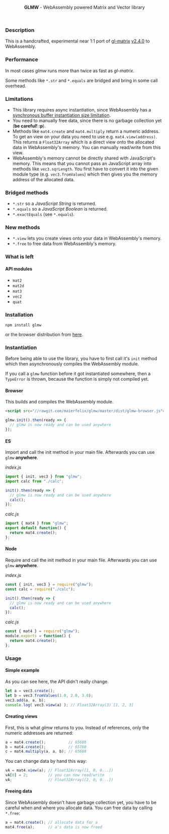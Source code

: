 <p align="center">
  <b>GLMW</b> - WebAssembly powered Matrix and Vector library
</p>

<br/>

### Description
This is a handcrafted, experimental near 1:1 port of [gl-matrix](https://github.com/toji/gl-matrix) [v2.4.0](https://github.com/toji/gl-matrix/blob/master/package.json#L4) to WebAssembly.

### Performance
In most cases *glmw* runs more than twice as fast as *gl-matrix*.

Some methods like ``*.str`` and ``*.equals`` are bridged and bring in some call overhead.

### Limitations
 - This library requires async instantiation, since WebAssembly has a [synchronous buffer instantiation size limitation](https://github.com/WebAssembly/design/issues/1190).
 - You need to manually free data, since there is no garbage collection yet (**be careful! :p**).
 - Methods like ``mat4.create`` and ``mat4.multiply`` return a numeric address. To get an view on your data you need to use e.g. ``mat4.view(address)``. This returns a ``Float32Array`` which is a direct view onto the allocated data in WebAssembly's memory. You can manually read/write from this view.
 - WebAssembly's memory cannot be directly shared with JavaScript's memory. This means that you cannot pass an JavaScript array into methods like ``vec3.sqrLength``. You first have to convert it into the given module type (e.g. ``vec3.fromValues``) which then gives you the memory address of the allocated data.

### Bridged methods
 - ``*.str`` so a *JavaScript String* is returned.
 - ``*.equals`` so a *JavaScript Boolean* is returned.
 - ``*.exactEquals`` (see ``*.equals``).

### New methods
 - ``*.view`` lets you create views onto your data in WebAssembly's memory.
 - ``*.free`` to free data from WebAssembly's memory.

### What is left

#### API modules
 - ``mat2``
 - ``mat2d``
 - ``mat3``
 - ``vec2``
 - ``quat``

### Installation
````
npm install glmw
````
or the browser distribution from [here](//rawgit.com/maierfelix/glmw/master/dist/glmw-browser.js).

### Instantiation
Before being able to use the library, you have to first call it's ``init`` method which then asynchronously compiles the WebAssembly module.

If you call a ``glmw`` function before it got instantiated somewhere, then a ``TypeError`` is thrown, because the function is simply not compiled yet.

#### Browser
This builds and compiles the WebAssembly module.
````html
<script src="//rawgit.com/maierfelix/glmw/master/dist/glmw-browser.js"></script>
````
````js
glmw.init().then(ready => {
  // glmw is now ready and can be used anywhere
});
````

#### ES
Import and call the init method in your main file. Afterwards you can use ``glmw`` **anywhere**.

*index.js*
````js
import { init, vec3 } from "glmw";
import calc from "./calc";

init().then(ready => {
  // glmw is now ready and can be used anywhere
  calc();
});
````

*calc.js*
````js
import { mat4 } from "glmw";
export default function() {
  return mat4.create();
};
````

#### Node
Require and call the init method in your main file. Afterwards you can use ``glmw`` **anywhere**.

*index.js*
````js
const { init, vec3 } = require("glmw");
const calc = require("./calc");

init().then(ready => {
  // glmw is now ready and can be used anywhere
  calc();
});
````

*calc.js*
````js
const { mat4 } = require("glmw");
module.exports = function() {
  return mat4.create();
};
````

### Usage

#### Simple example
As you can see here, the API didn't really change.
````js
let a = vec3.create();
let b = vec3.fromValues(1.0, 2.0, 3.0);
vec3.add(a, a, b);
console.log( vec3.view(a) ); // Float32Array(3) [1, 2, 3]
````

#### Creating views
First, this is what *glmw* returns to you. Instead of references, only the numeric addresses are returned:
````js
a = mat4.create();          // 65688
b = mat4.create();          // 65760
c = mat4.multiply(a, a, b); // 65688
````
You can change data by hand this way:
````js
vA = mat4.view(a); // Float32Array([1, 0, 0...])
vA[0] = 2;         // you can now read/write
vA;                // Float32Array([2, 0, 0...])
````

#### Freeing data
Since WebAssembly doesn't have garbage collection yet, you have to be careful when and where you allocate data.
You can free data by calling ``*.free``:
````js
a = mat4.create(); // allocate data for a
mat4.free(a);      // a's data is now freed
````
